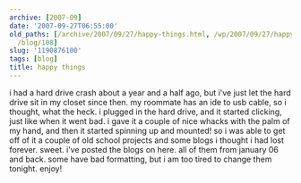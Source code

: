 ```yaml
---
archive: [2007-09]
date: '2007-09-27T06:55:00'
old_paths: [/archive/2007/09/27/happy-things.html, /wp/2007/09/27/happy-things/, /2007/09/27/happy-things/,
  /blog/108]
slug: '1190876100'
tags: [blog]
title: happy things
---
```


i had a hard drive crash about a year and a half ago, but i've just let
the hard drive sit in my closet since then. my roommate has an ide to usb
cable, so i thought, what the heck. i plugged in the hard drive, and it
started clicking, just like when it went bad. i gave it a couple of nice
whacks with the palm of my hand, and then it started spinning up and
mounted! so i was able to get off of it a couple of old school projects
and some blogs i thought i had lost forever. sweet. i've posted the blogs
on here. all of them from january 06 and back. some have bad formatting,
but i am too tired to change them tonight. enjoy!

